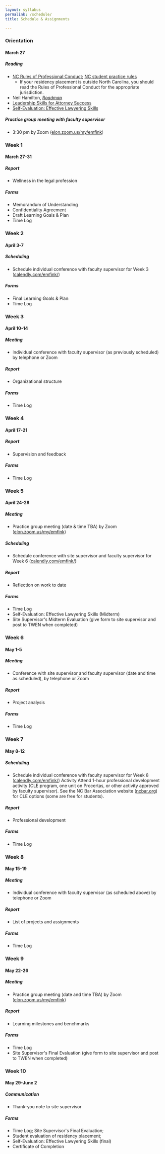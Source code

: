 ```yaml
---
layout: syllabus
permalink: /schedule/
title: Schedule & Assignments

---
```


### Orientation

#### March 27

##### Reading

- [NC Rules of Professional Conduct](http://bit.ly/2TrnYcg); [NC student practice rules](https://www.emfink.net/Residency/assets/materials/StudentPracticeRules.pdf)
  - If your residency placement is outside North Carolina, you should read the Rules of Professional Conduct for the appropriate jurisdiction.
- Neil Hamilton, [_Roadmap_](https://www.emfink.net/Residency/assets/materials/Hamilton-Roadmap.pdf)
- [Leadership Skills for Attorney Success](https://www.emfink.net/Residency/assets/materials/LeadershipSkillsForAttorneySuccess.pdf) 
- [Self-Evaluation: Effective Lawyering Skills](https://www.emfink.net/Residency/assets/materials/Self-Evaluation.docx)

##### Practice group meeting with faculty supervisor

- 3:30 pm by Zoom ([elon.zoom.us/my/emfink](https://elon.zoom.us/my/emfink)) 

### Week 1 

#### March 27-31 

##### Report 

- Wellness in the legal profession 

##### Forms 

- Memorandum of Understanding
- Confidentiality Agreement
- Draft Learning Goals & Plan
- Time Log
      

### Week 2 

#### April 3-7 

##### Scheduling 

- Schedule individual conference with faculty supervisor for Week 3 ([calendly.com/emfink/](https://calendly.com/emfink/))

##### Forms 

- Final Learning Goals & Plan
- Time Log
      

### Week 3 

#### April 10-14 

##### Meeting 

- Individual conference with faculty supervisor (as previously scheduled) by telephone or Zoom

##### Report 

- Organizational structure

##### Forms 

- Time Log
      

### Week 4 

#### April 17-21 

##### Report 

- Supervision and feedback

##### Forms 

- Time Log
      

### Week 5 

#### April 24-28 

##### Meeting 

- Practice group meeting (date & time TBA) by Zoom ([elon.zoom.us/my/emfink](https://elon.zoom.us/my/emfink))

##### Scheduling 

- Schedule conference with site supervisor and faculty supervisor for Week 6 ([calendly.com/emfink/](https://calendly.com/emfink/))

##### Report 

- Reflection on work to date

##### Forms 

- Time Log
- Self-Evaluation: Effective Lawyering Skills (Midterm)
- Site Supervisor's Midterm Evaluation (give form to site supervisor and post to TWEN when completed)
      

### Week 6 

#### May 1-5 

##### Meeting 

- Conference with site supervisor and faculty supervisor (date and time as scheduled), by telephone or Zoom

##### Report 

- Project analysis

##### Forms 

- Time Log
      

### Week 7 

#### May 8-12 

##### Scheduling 

- Schedule individual conference with faculty supervisor for Week 8 ([calendly.com/emfink/](https://calendly.com/emfink/)) 
   Activity  Attend 1-hour professional development activity (CLE program, one unit on Procertas, or other activity approved by faculty supervisor). See the NC Bar Association website ([ncbar.org](https://ncbar.org)) for CLE options (some are free for students).

##### Report 

- Professional development

##### Forms 

- Time Log
      

### Week 8 

#### May 15-19 

##### Meeting 

- Individual conference with faculty supervisor (as scheduled above) by telephone or Zoom

##### Report 

- List of projects and assignments

##### Forms 

- Time Log
      

### Week 9 

#### May 22-26 

##### Meeting 

- Practice group meeting (date and time TBA) by Zoom ([elon.zoom.us/my/emfink](https://elon.zoom.us/my/emfink))

##### Report 

- Learning milestones and benchmarks

##### Forms 

- Time Log
- Site Supervisor's Final Evaluation (give form to site supervisor and post to TWEN when completed)
      

### Week 10 

#### May 29-June 2 

##### Communication 

- Thank-you note to site supervisor

##### Forms 

- Time Log; Site Supervisor's Final Evaluation; 
- Student evaluation of residency placement; 
- Self-Evaluation: Effective Lawyering Skills (final)
- Certificate of Completion